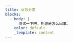 ```yaml
---
title: 业务分类
blocks:
  - body: |
      测试一下吧，到底是怎么回事。
    color: default
    _template: content
---
```





